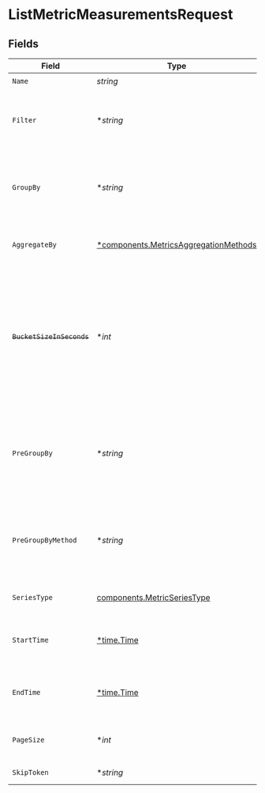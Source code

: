 # ListMetricMeasurementsRequest


## Fields

| Field                                                                                                                                                                                              | Type                                                                                                                                                                                               | Required                                                                                                                                                                                           | Description                                                                                                                                                                                        |
| -------------------------------------------------------------------------------------------------------------------------------------------------------------------------------------------------- | -------------------------------------------------------------------------------------------------------------------------------------------------------------------------------------------------- | -------------------------------------------------------------------------------------------------------------------------------------------------------------------------------------------------- | -------------------------------------------------------------------------------------------------------------------------------------------------------------------------------------------------- |
| `Name`                                                                                                                                                                                             | *string*                                                                                                                                                                                           | :heavy_check_mark:                                                                                                                                                                                 | metric name                                                                                                                                                                                        |
| `Filter`                                                                                                                                                                                           | **string*                                                                                                                                                                                          | :heavy_minus_sign:                                                                                                                                                                                 | Query to filter the measurement values. e.g id: [id1,id2] category: moderate                                                                                                                       |
| `GroupBy`                                                                                                                                                                                          | **string*                                                                                                                                                                                          | :heavy_minus_sign:                                                                                                                                                                                 | Comma-delimited list of attribute names to group measurements by. e.g id, category                                                                                                                 |
| `AggregateBy`                                                                                                                                                                                      | [*components.MetricsAggregationMethods](../../models/components/metricsaggregationmethods.md)                                                                                                      | :heavy_minus_sign:                                                                                                                                                                                 | Aggregation method used to group measurements.                                                                                                                                                     |
| ~~`BucketSizeInSeconds`~~                                                                                                                                                                          | **int*                                                                                                                                                                                             | :heavy_minus_sign:                                                                                                                                                                                 | : warning: ** DEPRECATED **: This will be removed in a future release, please migrate away from it as soon as possible.<br/><br/>This parameter is deprecated. Bucket size is determined by the API layer. |
| `PreGroupBy`                                                                                                                                                                                       | **string*                                                                                                                                                                                          | :heavy_minus_sign:                                                                                                                                                                                 | Secondary grouping to allow aggregating data points inside individual buckets. Has to be set together with `preGroupByMethod`.                                                                     |
| `PreGroupByMethod`                                                                                                                                                                                 | **string*                                                                                                                                                                                          | :heavy_minus_sign:                                                                                                                                                                                 | Secondary aggregation to allow aggregating data points inside individual buckets. Has to be set together with `preGroupBy`.                                                                        |
| `SeriesType`                                                                                                                                                                                       | [components.MetricSeriesType](../../models/components/metricseriestype.md)                                                                                                                         | :heavy_check_mark:                                                                                                                                                                                 | Indicates what type of data to return.                                                                                                                                                             |
| `StartTime`                                                                                                                                                                                        | [*time.Time](https://pkg.go.dev/time#Time)                                                                                                                                                         | :heavy_minus_sign:                                                                                                                                                                                 | Timestamp in ISO 8601 format in UTC timezone: yyyy-MM-ddTHH:mm:ssZ                                                                                                                                 |
| `EndTime`                                                                                                                                                                                          | [*time.Time](https://pkg.go.dev/time#Time)                                                                                                                                                         | :heavy_minus_sign:                                                                                                                                                                                 | Timestamp in ISO 8601 format in UTC timezone: yyyy-MM-ddTHH:mm:ssZ                                                                                                                                 |
| `PageSize`                                                                                                                                                                                         | **int*                                                                                                                                                                                             | :heavy_minus_sign:                                                                                                                                                                                 | Number of items in a response page. Default varies by API.                                                                                                                                         |
| `SkipToken`                                                                                                                                                                                        | **string*                                                                                                                                                                                          | :heavy_minus_sign:                                                                                                                                                                                 | Token for the requested page.                                                                                                                                                                      |